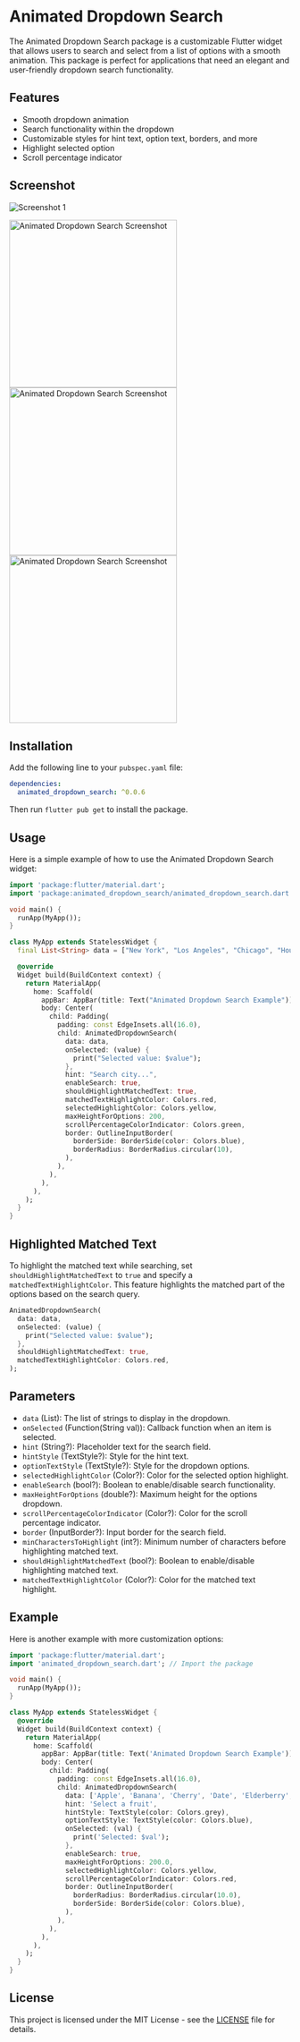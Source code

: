 # Animated Dropdown Search

The Animated Dropdown Search package is a customizable Flutter widget that allows users to search and select from a list of options with a smooth animation. This package is perfect for applications that need an elegant and user-friendly dropdown search functionality.

## Features

- Smooth dropdown animation
- Search functionality within the dropdown
- Customizable styles for hint text, option text, borders, and more
- Highlight selected option
- Scroll percentage indicator


## Screenshot


![Screenshot 1](https://drive.google.com/file/d/1LL-WWbkRALHrwB29B3Bx9WwRRnqDBnFj/view?usp=drive_link)

<img src="https://drive.google.com/file/d/1LL-WWbkRALHrwB29B3Bx9WwRRnqDBnFj/view?usp=drive_link" alt="Animated Dropdown Search Screenshot" width="300">

<img src="https://github.com/Katayath-Sai-Kiran/animated_dropdown_search_codespark/blob/main/assets/screenshot3.png" alt="Animated Dropdown Search Screenshot" width="300">

<img src="https://github.com/Katayath-Sai-Kiran/animated_dropdown_search_codespark/blob/main/assets/screenshot4.png" alt="Animated Dropdown Search Screenshot" width="300">



## Installation

Add the following line to your `pubspec.yaml` file:

```yaml
dependencies:
  animated_dropdown_search: ^0.0.6
```

Then run `flutter pub get` to install the package.

## Usage

Here is a simple example of how to use the Animated Dropdown Search widget:

```dart
import 'package:flutter/material.dart';
import 'package:animated_dropdown_search/animated_dropdown_search.dart';

void main() {
  runApp(MyApp());
}

class MyApp extends StatelessWidget {
  final List<String> data = ["New York", "Los Angeles", "Chicago", "Houston", "Phoenix"];

  @override
  Widget build(BuildContext context) {
    return MaterialApp(
      home: Scaffold(
        appBar: AppBar(title: Text("Animated Dropdown Search Example")),
        body: Center(
          child: Padding(
            padding: const EdgeInsets.all(16.0),
            child: AnimatedDropdownSearch(
              data: data,
              onSelected: (value) {
                print("Selected value: $value");
              },
              hint: "Search city...",
              enableSearch: true,
              shouldHighlightMatchedText: true,
              matchedTextHighlightColor: Colors.red,
              selectedHighlightColor: Colors.yellow,
              maxHeightForOptions: 200,
              scrollPercentageColorIndicator: Colors.green,
              border: OutlineInputBorder(
                borderSide: BorderSide(color: Colors.blue),
                borderRadius: BorderRadius.circular(10),
              ),
            ),
          ),
        ),
      ),
    );
  }
}
```

## Highlighted Matched Text

To highlight the matched text while searching, set `shouldHighlightMatchedText` to `true` and specify a `matchedTextHighlightColor`. This feature highlights the matched part of the options based on the search query.

```dart
AnimatedDropdownSearch(
  data: data,
  onSelected: (value) {
    print("Selected value: $value");
  },
  shouldHighlightMatchedText: true,
  matchedTextHighlightColor: Colors.red,
);
```


## Parameters

- `data` (List<String>): The list of strings to display in the dropdown.
- `onSelected` (Function(String val)): Callback function when an item is selected.
- `hint` (String?): Placeholder text for the search field.
- `hintStyle` (TextStyle?): Style for the hint text.
- `optionTextStyle` (TextStyle?): Style for the dropdown options.
- `selectedHighlightColor` (Color?): Color for the selected option highlight.
- `enableSearch` (bool?): Boolean to enable/disable search functionality.
- `maxHeightForOptions` (double?): Maximum height for the options dropdown.
- `scrollPercentageColorIndicator` (Color?): Color for the scroll percentage indicator.
- `border` (InputBorder?): Input border for the search field.
- `minCharactersToHighlight` (int?): Minimum number of characters before highlighting matched text.
- `shouldHighlightMatchedText` (bool?): Boolean to enable/disable highlighting matched text.
- `matchedTextHighlightColor` (Color?): Color for the matched text highlight.


## Example

Here is another example with more customization options:

```dart
import 'package:flutter/material.dart';
import 'animated_dropdown_search.dart'; // Import the package

void main() {
  runApp(MyApp());
}

class MyApp extends StatelessWidget {
  @override
  Widget build(BuildContext context) {
    return MaterialApp(
      home: Scaffold(
        appBar: AppBar(title: Text('Animated Dropdown Search Example')),
        body: Center(
          child: Padding(
            padding: const EdgeInsets.all(16.0),
            child: AnimatedDropdownSearch(
              data: ['Apple', 'Banana', 'Cherry', 'Date', 'Elderberry', 'Fig', 'Grapes'],
              hint: 'Select a fruit',
              hintStyle: TextStyle(color: Colors.grey),
              optionTextStyle: TextStyle(color: Colors.blue),
              onSelected: (val) {
                print('Selected: $val');
              },
              enableSearch: true,
              maxHeightForOptions: 200.0,
              selectedHighlightColor: Colors.yellow,
              scrollPercentageColorIndicator: Colors.red,
              border: OutlineInputBorder(
                borderRadius: BorderRadius.circular(10.0),
                borderSide: BorderSide(color: Colors.blue),
              ),
            ),
          ),
        ),
      ),
    );
  }
}
```

## License

This project is licensed under the MIT License - see the [LICENSE](LICENSE) file for details.




